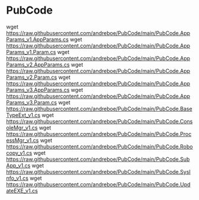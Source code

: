 # PubCode

wget https://raw.githubusercontent.com/andreboe/PubCode/main/PubCode.AppParams_v1.AppParams.cs
wget https://raw.githubusercontent.com/andreboe/PubCode/main/PubCode.AppParams_v1.Param.cs
wget https://raw.githubusercontent.com/andreboe/PubCode/main/PubCode.AppParams_v2.AppParams.cs
wget https://raw.githubusercontent.com/andreboe/PubCode/main/PubCode.AppParams_v2.Param.cs
wget https://raw.githubusercontent.com/andreboe/PubCode/main/PubCode.AppParams_v3.AppParams.cs
wget https://raw.githubusercontent.com/andreboe/PubCode/main/PubCode.AppParams_v3.Param.cs
wget https://raw.githubusercontent.com/andreboe/PubCode/main/PubCode.BaseTypeExt_v1.cs
wget https://raw.githubusercontent.com/andreboe/PubCode/main/PubCode.ConsoleMgr_v1.cs
wget https://raw.githubusercontent.com/andreboe/PubCode/main/PubCode.ProcessMgr_v1.cs
wget https://raw.githubusercontent.com/andreboe/PubCode/main/PubCode.Robocopy_v1.cs
wget https://raw.githubusercontent.com/andreboe/PubCode/main/PubCode.SubApp_v1.cs
wget https://raw.githubusercontent.com/andreboe/PubCode/main/PubCode.SysInfo_v1.cs
wget https://raw.githubusercontent.com/andreboe/PubCode/main/PubCode.UpdateEXE_v1.cs
